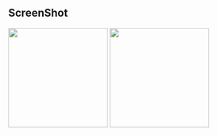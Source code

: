 ## ScreenShot
<div>
<img width="200" src="https://user-images.githubusercontent.com/10572119/72576785-ff621000-3913-11ea-96ab-4923de46d437.gif">
<img width="200" src="https://user-images.githubusercontent.com/10572119/72576863-3506f900-3914-11ea-86dd-3c0e834983cc.gif">
</div>

